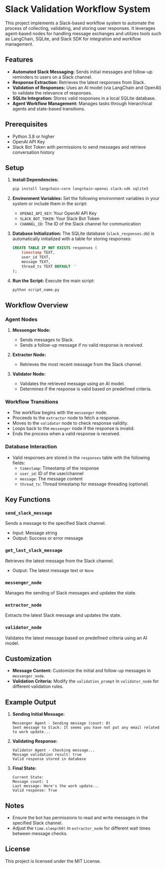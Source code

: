 # Slack Validation Workflow System

This project implements a Slack-based workflow system to automate the process of collecting, validating, and storing user responses. It leverages agent-based nodes for handling message exchanges and utilizes tools such as LangChain, SQLite, and Slack SDK for integration and workflow management.

## Features
- **Automated Slack Messaging:** Sends initial messages and follow-up reminders to users on a Slack channel.
- **Response Extraction:** Retrieves the latest responses from Slack.
- **Validation of Responses:** Uses an AI model (via LangChain and OpenAI) to validate the relevance of responses.
- **SQLite Integration:** Stores valid responses in a local SQLite database.
- **Agent Workflow Management:** Manages tasks through hierarchical agents and state-based transitions.

## Prerequisites
- Python 3.8 or higher
- OpenAI API Key
- Slack Bot Token with permissions to send messages and retrieve conversation history

## Setup

1. **Install Dependencies:**
   ```bash
   pip install langchain-core langchain-openai slack-sdk sqlite3
   ```

2. **Environment Variables:**
   Set the following environment variables in your system or include them in the script:
   - `OPENAI_API_KEY`: Your OpenAI API Key
   - `SLACK_BOT_TOKEN`: Your Slack Bot Token
   - `CHANNEL_ID`: The ID of the Slack channel for communication

3. **Database Initialization:**
   The SQLite database (`slack_responses.db`) is automatically initialized with a table for storing responses:
   ```sql
   CREATE TABLE IF NOT EXISTS responses (
       timestamp TEXT,
       user_id TEXT,
       message TEXT,
       thread_ts TEXT DEFAULT ''
   );
   ```

4. **Run the Script:**
   Execute the main script:
   ```bash
   python script_name.py
   ```

## Workflow Overview

### Agent Nodes
1. **Messenger Node:**
   - Sends messages to Slack.
   - Sends a follow-up message if no valid response is received.

2. **Extractor Node:**
   - Retrieves the most recent message from the Slack channel.

3. **Validator Node:**
   - Validates the retrieved message using an AI model.
   - Determines if the response is valid based on predefined criteria.

### Workflow Transitions
- The workflow begins with the `messenger` node.
- Proceeds to the `extractor` node to fetch a response.
- Moves to the `validator` node to check response validity.
- Loops back to the `messenger` node if the response is invalid.
- Ends the process when a valid response is received.

### Database Interaction
- Valid responses are stored in the `responses` table with the following fields:
  - `timestamp`: Timestamp of the response
  - `user_id`: ID of the user/channel
  - `message`: The message content
  - `thread_ts`: Thread timestamp for message threading (optional)

## Key Functions

### `send_slack_message`
Sends a message to the specified Slack channel.
- Input: Message string
- Output: Success or error message

### `get_last_slack_message`
Retrieves the latest message from the Slack channel.
- Output: The latest message text or `None`

### `messenger_node`
Manages the sending of Slack messages and updates the state.

### `extractor_node`
Extracts the latest Slack message and updates the state.

### `validator_node`
Validates the latest message based on predefined criteria using an AI model.

## Customization
- **Message Content:** Customize the initial and follow-up messages in `messenger_node`.
- **Validation Criteria:** Modify the `validation_prompt` in `validator_node` for different validation rules.

## Example Output
1. **Sending Initial Message:**
   ```plaintext
   Messenger Agent - Sending message (count: 0)
   Sent message to Slack: It seems you have not put any email related to work update...
   ```
2. **Validating Response:**
   ```plaintext
   Validator Agent - Checking message...
   Message validation result: true
   Valid response stored in database
   ```
3. **Final State:**
   ```plaintext
   Current State:
   Message count: 1
   Last message: Here's the work update...
   Valid response: True
   ```

## Notes
- Ensure the bot has permissions to read and write messages in the specified Slack channel.
- Adjust the `time.sleep(60)` in `extractor_node` for different wait times between message checks.

## License
This project is licensed under the MIT License.

